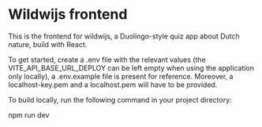 # Wildwijs frontend

This is the frontend for wildwijs, a Duolingo-style quiz app about Dutch nature, build with React.

To get started, create a .env file with the relevant values (the VITE_API_BASE_URL_DEPLOY can be left empty when using the application only locally), a .env.example file is present for reference. 
Moreover, a localhost-key.pem and a localhost.pem will have to be provided.


To build locally, run the following command in your project directory:

npm run dev
